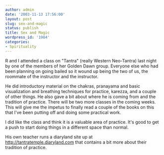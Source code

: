 ```yaml
---
author: admin
date: '2003-11-13 17:56:00'
layout: post
slug: sex-and-magic
status: publish
title: Sex and Magic
wordpress_id: '1984'
categories:
- Spirituality
---
```

R and I attended a class on "Tantra" (really Western Neo-Tantra) last night by one of the members of her Golden Dawn group. Everyone else who had been planning on going bailed so it wound up being the two of us, the roommate of the instructor and the instructor.

He did introductory material on the chakras, pranayama and basic visualization and breathing techniques for practice, karezza, and a couple of other things. He also gave a bit about where he is coming from and the tradition of practice. There will be two more classes in the coming weeks. This will give me the impetus to finally read a couple of the books on this that I've been putting off and doing some practical work.

I did like the class and think it is a valuable area of practice. It's good to get a push to start doing things in a different space than normal.

His own teacher runs a diaryland site up at <a href="http://tantratemple.diaryland.com">http://tantratemple.diaryland.com</a> that contains a bit more about their tradition of practice.
